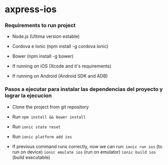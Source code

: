 # axpress-ios

### Requirements to run project

- Node.js (Ultima version estable)

- Cordova e Ionic (npm install -g cordova ionic)

- Bower (npm install -g bower)

- If running on iOS (Xcode and it's requirements)

- If running on Android (Android SDK and ADB)

### Pasos a ejecutar para instalar las dependencias del proyecto y lograr la ejecucion

- Clone the project from git repository

- Run ```npm install && bower install```

- Run ```ionic state reset```

- Run ```ionic platform add ios```

- If previous command runs correctly, now we can run:
    ```ionic run ios``` (to run on device)
    ```ionic emulate ios``` (run on emulator)
    ```ionic build ios``` (build executable)
